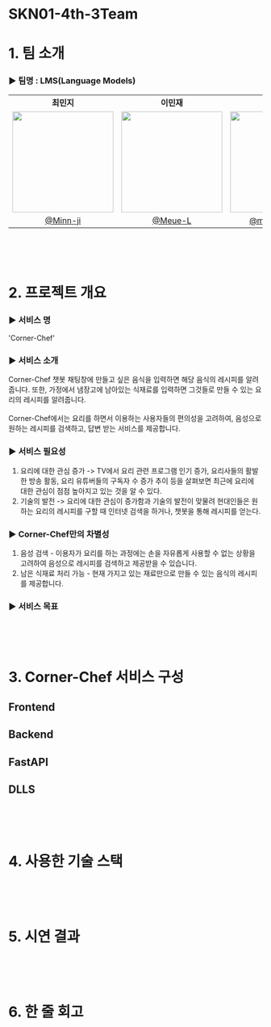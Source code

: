 # SKN01-4th-3Team
# 1. 팀 소개
### ▶️ 팀명 : LMS(Language Models)
<table align=center>
  <tbody>
    <tr>
      <td align=center><b>최민지</b></td>
      <td align=center><b>이민재</b></td>
      <td align=center><b>이근</b></td>
      <td align=center><b>이재호</b></td>
      <td align=center><b>이현석</b></td>
    </tr>
    <tr>
      <td align="center">
        <div>
          <img src="https://github.com/user-attachments/assets/297a0d13-f703-47d1-ba95-4f8c65d09629"width="200px; alt=""/>
        </div>
      </td>
      <td align="center">
        <div>
          <img src="https://github.com/user-attachments/assets/1142396f-818f-4d5e-8368-2e668b2d3fdb"width="200px; alt=""/>
        </div>
      </td>
      <td align="center">
        <img src="https://github.com/user-attachments/assets/fe25e120-470a-4258-923f-cc8c28996aee"width="200px;" alt=""/>
      </td>
      <td align="center">
        <img src="https://github.com/user-attachments/assets/cbf3a37a-a3de-43cd-afcd-6fe6445af31c"width="200px;" alt=""/>
      </td>
      <td align="center">
        <img src="https://github.com/user-attachments/assets/0fbfd10a-51c4-4a66-8961-1054847f12ef"width="200px;" alt=""/>
      </td>
    </tr>
    <tr>
      <td><a href="https://github.com/Minn-ji"><div align=center>@Minn-ji</div></a></td>
      <td><a href="https://github.com/Meue-L"><div align=center>@Meue-L</div></a></td>
      <td><a href="https://github.com/moneyandjelly "><div align=center>@moneyandjelly </div></a></td>
      <td><a href="https://github.com/gigcot"><div align=center>@gigcot</div></a></td>
      <td><a href="https://github.com/llee_hs"><div align=center>@llee_hs</div></a></td>
    </tr>
  </tbody>
</table>
<br><br><br>

# 2. 프로젝트 개요

### ▶️ 서비스 명
'Corner-Chef'

### ▶️ 서비스 소개
Corner-Chef 챗봇 채팅창에 만들고 싶은 음식을 입력하면 해당 음식의 레시피를 알려줍니다. 또한, 가정에서 냄장고에 남아있는 식재료를 입력하면 그것들로 만들 수 있는 요리의 레시피를 알려줍니다.<br><br>
Corner-Chef에서는 요리를 하면서 이용하는 사용자들의 편의성을 고려하여, 음성으로 원하는 레시피를 검색하고, 답변 받는 서비스를 제공합니다.

### ▶️ 서비스 필요성
1. 요리에 대한 관심 증가 -> TV에서 요리 관련 프로그램 인기 증가, 요리사들의 활발한 방송 활동, 요리 유튜버들의 구독자 수 증가 추이 등을 살펴보면 최근에 요리에 대한 관심이 점점 높아지고 있는 것을 알 수 있다.
2. 기술의 발전 -> 요리에 대한 관심이 증가함과 기술의 발전이 맞물려 현대인들은 원하는 요리의 레시피를 구할 때 인터넷 검색을 하거나, 챗봇을 통해 레시피를 얻는다.

### ▶️ Corner-Chef만의 차별성
1. 음성 검색 - 이용자가 요리를 하는 과정에는 손을 자유롭게 사용할 수 없는 상황을 고려하여 음성으로 레시피를 검색하고 제공받을 수 있습니다.
2. 남은 식재료 처리 가능 - 현재 가지고 있는 재료만으로 만들 수 있는 음식의 레시피를 제공합니다.

### ▶️ 서비스 목표

<br><br><br>

# 3. Corner-Chef 서비스 구성
## Frontend
## Backend
## FastAPI
## DLLS

<br><br><br>

# 4. 사용한 기술 스택

<br><br><br>

# 5. 시연 결과

<br><br><br>

# 6. 한 줄 회고

<br><br><br>
